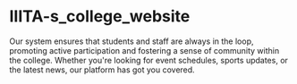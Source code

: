 # IIITA-s_college_website
Our system ensures that students and staff are always in the loop, promoting active participation and fostering a sense of community within the college. Whether you're looking for event schedules, sports updates, or the latest news, our platform has got you covered.
